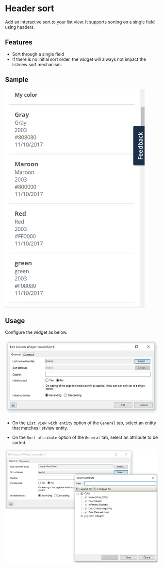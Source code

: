 # Header sort

Add an interactive sort to your list view.
It supports sorting on a single field using headers.

## Features
* Sort through a single field
* If there is no initial sort order, the widget will always not impact the listview sort mechanism.

## Sample
![Sample](../assets/HeaderSort/demo.gif)

## Usage

Configure the widget as below.

![General](../assets/HeaderSort/general.jpg)

- On the `List view with entity` option of the `General` tab, select an entity that matches listview entity.

- On the `Sort attribute` option of the `General` tab, select an attribute to be sorted.

![General](../assets/HeaderSort/attribute.jpg)
